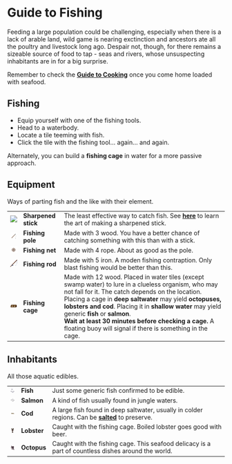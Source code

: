 # Guide to Fishing

Feeding a large population could be challenging, especially when there is a lack of arable land, wild game is nearing exctinction and ancestors ate all the poultry and livestock long ago. Despair not, though, for there remains a sizeable source of food to tap - seas and rivers, whose unsuspecting inhabitants are in for a big surprise.

Remember to check the **[Guide to Cooking](Guide_to_Cooking)** once you come home loaded with seafood.

## Fishing

* Equip yourself with one of the fishing tools.
* Head to a waterbody.
* Locate a tile teeming with fish.
* Click the tile with the fishing tool... again... and again.

Alternately, you can build a **fishing cage** in water for a more passive approach.

## Equipment

Ways of parting fish and the like with their element.

<table>
<tbody>
<tr>
<td width="5%"><img src="assets/images/sharpened_stick.png"></td>
<td><b>Sharpened stick</b></td>
<td>The least effective way to catch fish. See <b><a href="Guide_to_Crafting#tools">here</a></b> to learn the art of making a sharpened stick.</td>
</tr>
<tr>
<td><img src="assets/images/fishing_pole.png"></td>
<td><b>Fishing pole</b></td>
<td>Made with 3 wood. You have a better chance of catching something with this than with a stick.</td>
</tr>
<tr>
<td><img src="assets/images/fishing_net.png"></td>
<td><b>Fishing net</b></td>
<td>Made with 4 rope. About as good as the pole.</td>
</tr>
<tr>
<td><img src="assets/images/fishing_rod.png"></td>
<td><b>Fishing rod</b></td>
<td>Made with 5 iron. A moden fishing contraption. Only blast fishing would be better than this.</td>
</tr>
<tr>
<td><img src="assets/images/fishing_cage.png"></td>
<td><b>Fishing cage</b></td>
<td>Made with 12 wood. Placed in water tiles (except swamp water) to lure in a clueless organism, who may not fall for it. The catch depends on the location. Placing a cage in <b>deep saltwater</b> may yield <b>octopuses, lobsters and cod</b>. Placing it in <b>shallow water</b> may yield generic <b>fish</b> or <b>salmon</b>.<br><b>Wait at least 30 minutes before checking a cage.</b> A floating buoy will signal if there is something in the cage.</td>
</tr>
</tbody>
</table>

## Inhabitants

All those aquatic edibles.

<table>
<tbody>
<tr>
<td width="5%"><img src="assets/images/fish.png"></td>
<td><b>Fish</b></td>
<td>Just some generic fish confirmed to be edible.</td>
</tr>
<tr>
<td><img src="assets/images/salmon.png"></td>
<td><b>Salmon</b></td>
<td>A kind of fish usually found in jungle waters.</td>
</tr>
<tr>
<td><img src="assets/images/cod.png"></td>
<td><b>Cod</b></td>
<td>A large fish found in deep saltwater, usually in colder regions. Can be <b><a href="Guide_to_Cooking#basic">salted</a></b> to preserve.</td>
</tr>
<tr>
<td><img src="assets/images/lobster.png"></td>
<td><b>Lobster</b></td>
<td>Caught with the fishing cage. Boiled lobster goes good with beer.</td></td>
</tr>
<tr>
<td><img src="assets/images/octopus.png"></td>
<td><b>Octopus</b></td>
<td>Caught with the fishing cage. This seafood delicacy is a part of countless dishes around the world.</td></td>
</tr>
</tbody>
</table>